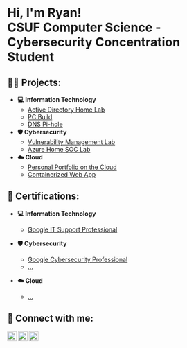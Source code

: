 <h1>Hi, I'm Ryan! <br/> CSUF Computer Science - Cybersecurity Concentration Student </a></h1>

<h2>👨‍💻 Projects:</h2>

- <b>💻 Information Technology</b>
  - [Active Directory Home Lab](https://github.com/Ryan4012/ActiveDirectoryLab)
  - [PC Build](https://github.com/Ryan4012/PC-Build)
  - [DNS Pi-hole](https://github.com/Ryan4012/DNS-Pi-Hole)
- <b>🛡️ Cybersecurity</b>
  - [Vulnerability Management Lab](https://github.com/Ryan4012/VulnerabilityManagementLab)
  - [Azure Home SOC Lab](https://github.com/Ryan4012/AzureHomeSOCLab)
- <b>☁️ Cloud</b>
  - [Personal Portfolio on the Cloud](https://github.com/Ryan4012/project-url)
  - [Containerized Web App](https://github.com/Ryan4012/project-url)

<h2>📄 Certifications:</h2>

- <b>💻 Information Technology</b>
  - [Google IT Support Professional](https://www.coursera.org/account/accomplishments/specialization/FZH7VG7NBDH7)

- <b>🛡️ Cybersecurity</b>
  - [Google Cybersecurity Professional]()
  - [...]()
  
- <b>☁️ Cloud</b>
  - [...]()



<h2> 🤳 Connect with me:</h2>


[<img align="left" alt="RyanFranson | LinkedIn" width="22px" src="https://cdn.jsdelivr.net/npm/simple-icons@v3/icons/linkedin.svg" />][linkedin]
[<img align="left" alt=" | X" width="22px" src="https://upload.wikimedia.org/wikipedia/commons/5/53/X_logo_2023_original.svg" />][x]
[<img align="left" alt=" | Instagram" width="22px" src="https://cdn.jsdelivr.net/npm/simple-icons@v3/icons/instagram.svg" />][instagram]

[linkedin]: https://linkedin.com/in/ryan-franson
[x]: https://x.com/
[instagram]: https://www.instagram.com//


<!--
**Ryan4012/ryan4012** is a ✨ _special_ ✨ repository because its `README.md` (this file) appears on your GitHub profile.

Here are some ideas to get you started:

- 🔭 I’m currently working on ...
- 🌱 I’m currently learning ...
- 👯 I’m looking to collaborate on ...
- 🤔 I’m looking for help with ...
- 💬 Ask me about ...
- 📫 How to reach me: ...
- 😄 Pronouns: ...
- ⚡ Fun fact: ...
-->
